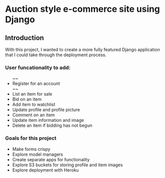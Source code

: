 # Auction style e-commerce site using Django

## Introduction
With this project, I wanted to create a more fully featured Django application that I could take through the deployment process. 

### User funcationality to add:

<ul>
    ~~<li>Register for an account</li>~~
    <li>List an item for sale</li>
    <li>Bid on an item</li>
    <li>Add item to watchlist</li>
    <li>Update profile and profile picture</li>
    <li>Comment on an item</li>
    <li>Update item information and image</li>
    <li>Delete an item if bidding has not begun</li>
</ul>

### Goals for this project

<ul>
    <li>Make forms crispy</li>
    <li>Explore model managers</li>
    <li>Create separate apps for functionality</li>
    <li>Explore S3 buckets for storing profile and item images</li>
    <li>Explore deployment with Heroku</li>
</ul>
